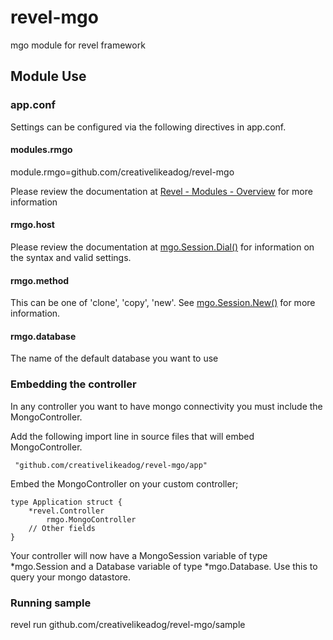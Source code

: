 revel-mgo
======

mgo module for revel framework

## Module Use

### app.conf

Settings can be configured via the following directives in app.conf.

#### modules.rmgo
  
module.rmgo=github.com/creativelikeadog/revel-mgo

Please review the documentation at [Revel - Modules - Overview](http://revel.github.io/manual/modules.html) for more information

#### rmgo.host

Please review the documentation at [mgo.Session.Dial()](http://godoc.org/labix.org/v2/mgo#Dial) for information on the syntax and valid settings.

#### rmgo.method

This can be one of 'clone', 'copy', 'new'. See [mgo.Session.New()](http://godoc.org/labix.org/v2/mgo#Session.New) for more information.


#### rmgo.database

The name of the default database you want to use

### Embedding the controller

In any controller you want to have mongo connectivity you must include the
MongoController.

Add the following import line in source files that will embed MongoController.

     "github.com/creativelikeadog/revel-mgo/app"

Embed the MongoController on your custom controller;

    type Application struct {
  		*revel.Controller
      		rmgo.MongoController
  		// Other fields
  	}


Your controller will now have a MongoSession variable of type *mgo.Session and a Database variable of type *mgo.Database. Use this
to query your mongo datastore.

### Running sample

revel run github.com/creativelikeadog/revel-mgo/sample

